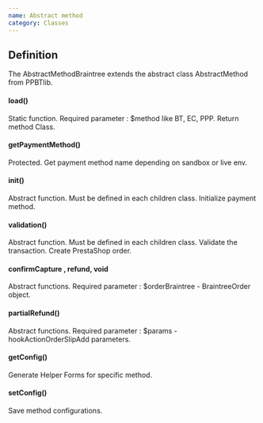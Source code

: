 ```yaml
---
name: Abstract method
category: Classes
---
```


## Definition
The AbstractMethodBraintree extends the abstract class AbstractMethod from PPBTlib.

#### load()

Static function.
Required parameter  : $method like BT, EC, PPP.
Return method Class.

#### getPaymentMethod()

Protected.
Get payment method name depending on sandbox or live env.

#### init()

Abstract function. Must be defined in each children class. 
Initialize payment method.

#### validation()

Abstract function. Must be defined in each children class. 
Validate the transaction. Create PrestaShop order.

#### confirmCapture , refund, void

Abstract functions. 
Required parameter  : $orderBraintree - BraintreeOrder object.
 
#### partialRefund()

Abstract functions. 
Required parameter  : $params - hookActionOrderSlipAdd parameters.

#### getConfig()

Generate Helper Forms for specific method.

#### setConfig()

Save method configurations.

 
